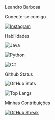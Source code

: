 Leandro Barbosa

Conecte-se comigo

[![Instagram](https://img.shields.io/badge/Instagram-000?style=for-the-badge&logo=instagram)](https://www.instagram.com/Leandrobsz/)


Habilidades

![Java](https://img.shields.io/badge/Java-000?style=for-the-badge&logo=java)


![Python](https://img.shields.io/badge/Python-000?style=for-the-badge&logo=python)

![C#](https://img.shields.io/badge/C%23-000?style=for-the-badge&logo=c-sharp&logoColor=823085)

Github Status

![GitHub Stats](https://github-readme-stats.vercel.app/api?username=SEUUSERNAME&theme=maroongold&bg_color=000&border_color=35A3DC&show_icons=true&icon_color=35A3DC&title_color=E94D5F&text_color=FFF)






![Top Langs](https://github-readme-stats-git-masterrstaa-rickstaa.vercel.app/api/top-langs/?username=Zooooa&bg_color=000&border_color=30A3DC&title_color=E94D5F&text_color=FFF)



Minhas Contribuições

[![GitHub Streak](https://streak-stats.demolab.com/?user=Zooooa&theme=maroongold&background=000&border=30A3DC&dates=FFF)](https://git.io/streak-stats)
